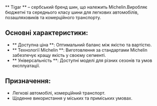 ** Tigar ** – сербський бренд шин, що належить Michelin.Виробляє бюджетні та середнього класу шини для легкових автомобілів, позашляховиків та комерційного транспорту.

## Основні характеристики:

- ** Доступна ціна **: Оптимальний баланс між якістю та вартістю.
- ** Технології Michelin **: Виготовлення за стандартами Michelin забезпечує кращу якість у своєму сегменті.
- ** Універсальність **: Доступні моделі для різних сезонів та умов експлуатації.

## Призначення:

- Легкові автомобілі, комерційний транспорт.
- Щоденне використання у міських та приміських умовах.
